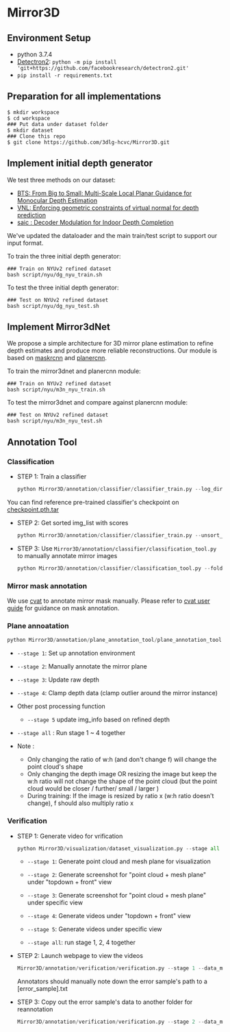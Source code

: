 # Mirror3D

## Environment Setup

- python 3.7.4
- [Detectron2](https://github.com/facebookresearch/detectron2): `python -m pip install 'git+https://github.com/facebookresearch/detectron2.git'`
- `pip install -r requirements.txt`



## Preparation for all implementations

```shell
$ mkdir workspace
$ cd workspace
### Put data under dataset folder
$ mkdir dataset
### Clone this repo
$ git clone https://github.com/3dlg-hcvc/Mirror3D.git

```

## Implement initial depth generator

We test three methods on our dataset:

- [BTS: From Big to Small: Multi-Scale Local Planar Guidance for Monocular Depth Estimation](https://github.com/cogaplex-bts/bts)
- [VNL: Enforcing geometric constraints of virtual normal for depth prediction](https://github.com/YvanYin/VNL_Monocular_Depth_Prediction)
- [saic : Decoder Modulation for Indoor Depth Completion](https://github.com/saic-vul/saic_depth_completion/tree/94bececdf12bb9867ce52c970bb2d11dee948d37)

We've updated the dataloader and the main train/test script to support our input format. 

To train the three initial depth generator:

```shell
### Train on NYUv2 refined dataset
bash script/nyu/dg_nyu_train.sh
```

To test the three initial depth generator:

```shell
### Test on NYUv2 refined dataset
bash script/nyu/dg_nyu_test.sh
```

## Implement Mirror3dNet

We propose a simple architecture for 3D mirror plane estimation to refine depth estimates and produce more reliable reconstructions. Our module is based on [maskrcnn](https://github.com/facebookresearch/detectron2) and [planercnn](https://github.com/NVlabs/planercnn/tree/01e03fe5a97b7afc4c5c4c3090ddc9da41c071bd). 


To train the mirror3dnet and planercnn module:

```shell
### Train on NYUv2 refined dataset
bash script/nyu/m3n_nyu_train.sh
```

To test the mirror3dnet and compare against planercnn module:

```shell
### Test on NYUv2 refined dataset
bash script/nyu/m3n_nyu_test.sh
```

## Annotation Tool

### Classification

- STEP 1: Train a classifier 

	```python
	python Mirror3D/annotation/classifier/classifier_train.py --log_directory [checkpoint and .log file saved directory] --train_pos_list [training positive_sample_path.txt] --train_neg_list [training negative_sample_path.txt] --val_pos_list [validation positive_sample_path.txt] --val_neg_list [validation negative_sample_path.txt]
	```
You can find reference pre-trained classifier's checkpoint on [checkpoint.pth.tar](http://aspis.cmpt.sfu.ca/projects/mirrors/checkpoint/classifier_checkpoint/checkpoint.pth.tar)

- STEP 2: Get sorted img_list with scores

	```python
	python Mirror3D/annotation/classifier/classifier_train.py --unsort_img_list [img_path_to_be_sorted.txt] --resume_path [classifier_checkpoint_path] --output_save_folder [output_folder_path to save the output txt]
	```

- STEP 3: Use `Mirror3D/annotation/classifier/classification_tool.py` to manually annotate mirror images


	```python
	python Mirror3D/annotation/classifier/classification_tool.py --folder [folder contains images] --json_file_path [json file output by STEP 2] --labels [label you want to have for the input images, e.g. "mirror", "no mirror"] --exclusion [path list .txt which you want to exclude]  --output_file_path [.txt file path to store the annotation result]
	```

### Mirror mask annotation 

We use [cvat](https://github.com/dommorin/cvat) to annotate mirror mask manually. Please refer to [cvat user guide](https://github.com/dommorin/cvat/blob/master/cvat/apps/documentation/user_guide.md) for guidance on mask annotation. 
### Plane annoatation

```python
python Mirror3D/annotation/plane_annotation_tool/plane_annotation_tool.py --stage [all / 1 ~ 6] --data_main_folder [dataset main folder] --process_index [the process index during multi-processing] --border_width [mirror border width] --f [focal length of the dataset] --anno_output_folder [annotation result output folder]
```

- `--stage 1`: Set up annotation environment 

- `--stage 2`: Manually annotate the mirror plane

- `--stage 3`: Update raw depth

- `--stage 4`: Clamp depth data (clamp outlier around the mirror instance)

- Other post processing function 
	- `--stage 5` update img_info based on refined depth

- `--stage all` : Run stage 1 ~ 4 together

- Note : 
	- Only changing the ratio of w:h (and don't change f)  will change the point cloud's shape
	- Only changing the depth image OR resizing the image but keep the w:h ratio will not change the shape of the point cloud (but the point cloud would be closer / further/ small / larger )
	- During training: If the image is resized by ratio x (w:h ratio doesn't change), f should also multiply ratio x


### Verification

- STEP 1: Generate video for vrification 
	```python
	python Mirror3D/visualization/dataset_visualization.py --stage all --data_main_folder [dataset main folder] --process_index [the process index during multi-processing]  --multi_processing --overwrite --f [focal length of the dataset] --output_folder [output point cloud/ mesh plane/ screenshot/ video saved folder] --view_mode [topdown/ front]
	```

	- `--stage 1`: Generate point cloud and mesh plane for visualization

	- `--stage 2`: Generate screenshot for "point cloud + mesh plane" under "topdown + front" view

	- `--stage 3`: Generate screenshot for "point cloud + mesh plane" under specific view
	- `--stage 4`: Generate videos under "topdown + front" view
	- `--stage 5`: Generate videos under specific view
	- `--stage all`: run stage 1, 2, 4 together

- STEP 2: Launch webpage to view the videos
	
	```python 
	Mirror3D/annotation/verification/verification.py --stage 1 --data_main_folder [folder that contains "video_front, video_topdown .. etc" folders] --output_folder [.html files output folder] --video_num_per_page [int: how many video to display in one .html]
	```

	Annotators should manually note down the error sample's path to a [error_sample].txt

- STEP 3: Copy out the error sample's data to another folder for reannotation

	```python 
	Mirror3D/annotation/verification/verification.py --stage 2 --data_main_folder [dataset main folder] --output_folder [folder to save the copy of data] --error_list [.txt that contains the error samples' name]
	```

